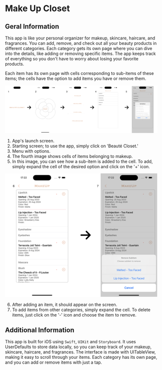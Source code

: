 # Make Up Closet

## Geral Information

This app is like your personal organizer for makeup, skincare, haircare, and fragrances. You can add, remove, and check out all your beauty products in different categories. Each category gets its own page where you can dive into the details, like adding or removing specific items. The app keeps track of everything so you don't have to worry about losing your favorite products.

Each item has its own page with cells corresponding to sub-items of these items; the cells have the option to add items you have or remove them.

<img src="./Images/Screen01.png" alt="Imagem 01" width="800">


1. App's launch screen. 
2. Starting screen; to use the app, simply click on 'Beauté Closet.' 
3. Menu with options. 
4. The fourth image shows cells of items belonging to makeup. 
5. In this image, you can see how a sub-item is added to the cell. To add, simply expand the cell of the desired option and click on the '+' icon.

![Imagem 02](./Images/Screen02.png)

6. After adding an item, it should appear on the screen. 
7. To add items from other categories, simply expand the cell. To delete items, just click on the '-' icon and choose the item to remove.

## Additional Information

This app is built for iOS using `Swift`, `UIKit` and `Storyboard`. It uses UserDefaults to store data locally, so you can keep track of your makeup, skincare, haircare, and fragrances. The interface is made with UITableView, making it easy to scroll through your items. Each category has its own page, and you can add or remove items with just a tap.

